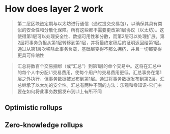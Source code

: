 # How does layer 2 work

> 第二层区块链定期与以太坊进行通信（通过提交交易包），以确保其具有类似的安全性和分散化保障。所有这些都不需要更改第1层协议（以太坊）。这使得第1层可以处理安全性、数据可用性和分散，而第2层可以处理扩展。第2层将事务负担从第1层转移到第1层，并将最终定稿后的证明返回给第1层。通过从第1层次移除此事务负载，基础层变得不那么拥挤，并且一切都变得更具可伸缩性

> 汇总将数百个交易捆绑（或“汇总”）到第1层的单个交易中。这将在汇总中的每个人中分配L1交易费用，使每个用户的交易费用更低。汇总事务在第1层之外执行，但事务数据被发布到第1层。通过将事务数据发布到第2层，汇总继承了以太坊的安全性。汇总有两种不同的方法：乐观和零知识-它们主要在如何将此事务数据发布到L1上有所不同


## Optimistic rollups


## Zero-knowledge rollups



